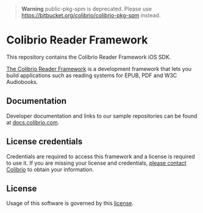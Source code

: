 > **Warning** public-pkg-spm is deprecated. Please use https://bitbucket.org/colibrio/colibrio-pkg-spm instead.

# Colibrio Reader Framework

This repository contains the Colibrio Reader Framework iOS SDK.

[The Colibrio Reader Framework](https://www.colibrio.com/) is a development framework that lets you build applications such as reading systems for EPUB, PDF and W3C Audiobooks.

## Documentation

Developer documentation and links to our sample repositories can be found at [docs.colibrio.com](https://docs.colibrio.com/).

## License credentials

Credentials are required to access this framework and a license is required to use it. If you are missing your license and credentials, [please contact Colibrio](https://www.colibrio.com/) to obtain your information.

## License
Usage of this software is governed by this [license](https://www.colibrio.com/documents/licenses/colibrio-reader-framework-sdk.html).
